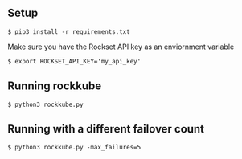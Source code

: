 ## Setup
`$ pip3 install -r requirements.txt`

Make sure you have the Rockset API key as an
enviornment variable

`$ export ROCKSET_API_KEY='my_api_key'`

## Running rockkube
`$ python3 rockkube.py`

## Running with a different failover count
`$ python3 rockkube.py -max_failures=5`
